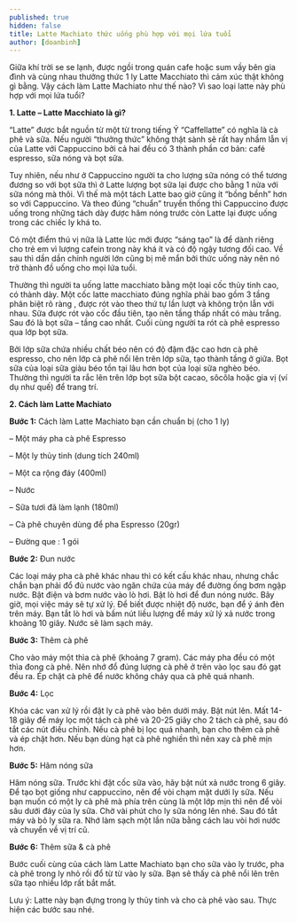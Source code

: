 ```yaml
---
published: true
hidden: false
title: Latte Machiato thức uống phù hợp với mọi lứa tuổi
author: [doanbinh] 
---
```



Giữa khí trời se se lạnh, được ngồi trong quán cafe hoặc sum vầy bên gia đình và cùng nhau thưởng thức 1 ly Latte Macchiato thì cảm xúc thật không gì bằng. Vậy cách làm Latte Machiato như thế nào? Vì sao loại latte này phù hợp với mọi lứa tuổi?
 

**1. Latte – Latte Macchiato là gì?**

“Latte” được bắt nguồn từ một từ trong tiếng Ý “Caffellatte” có nghĩa là cà phê và sữa. Nếu người “thưởng thức” không thật sành sẽ rất hay nhầm lẫn vị của Latte với Cappuccino bởi cả hai đều có 3 thành phần cơ bản: café espresso, sữa nóng và bọt sữa.

Tuy nhiên, nếu như ở Cappuccino người ta cho lượng sữa nóng có thể tương đương so với bọt sữa thì ở Latte lượng bọt sữa lại được cho bằng 1 nửa với sữa nóng mà thôi. Vì thế mà một tách Latte bao giờ cũng ít “bồng bềnh” hơn so với Cappuccino. Và theo đúng “chuẩn” truyền thống thì Cappuccino được uống trong những tách dày được hâm nóng trước còn Latte lại được uống trong các chiếc ly khá to.

 
Có một điểm thú vị nữa là Latte lúc mới được “sáng tạo” là để dành riêng cho trẻ em vì lượng cafein trong này khá ít và có độ ngậy tương đối cao. Về sau thì dần dần chính người lớn cũng bị mê mẩn bởi thức uống này nên nó trở thành đồ uống cho mọi lứa tuổi.



Thường thì người ta uống latte macchiato bằng một loại cốc thủy tinh cao, có thành dày. Một cốc latte macchiato đúng nghĩa phải bao gồm 3 tầng phân biệt rõ ràng , được rót vào theo thứ tự lần lượt và không trộn lẫn với nhau. Sữa được rót vào cốc đầu tiên, tạo nên tầng thấp nhất có màu trắng. Sau đó là bọt sữa – tầng cao nhất. Cuối cùng người ta rót cà phê espresso qua lớp bọt sữa.

Bởi lớp sữa chứa nhiều chất béo nên có độ đậm đặc cao hơn cà phê espresso, cho nên lớp cà phê nổi lên trên lớp sữa, tạo thành tầng ở giữa. Bọt sữa của loại sữa giàu béo tồn tại lâu hơn bọt của loại sữa nghèo béo. Thường thì người ta rắc lên trên lớp bọt sữa bột cacao, sôcôla hoặc gia vị (ví dụ như quế) để trang trí.

**2. Cách làm Latte Machiato**

**Bước 1:** Cách làm Latte Machiato bạn cần chuẩn bị (cho 1 ly)

– Một máy pha cà phê Espresso

– Một ly thủy tinh (dung tích 240ml)

– Một ca rộng đáy (400ml)

– Nước

– Sữa tươi đã làm lạnh (180ml)

– Cà phê chuyên dùng để pha Espresso (20gr)

– Đường que : 1 gói

**Bước 2:** Đun nước

Các loại máy pha cà phê khác nhau thì có kết cấu khác nhau, nhưng chắc chắn bạn phải đổ đủ nước vào ngăn chứa của máy để đường ống bơm ngập nước. Bật điện và bơm nước vào lò hơi. Bật lò hơi để đun nóng nước. Bây giờ, mọi việc máy sẽ tự xử lý. Để biết được nhiệt độ nước, bạn để ý ánh đèn trên máy. Bạn tắt lò hơi và bấm nút liều lượng để máy xử lý xả nước trong khoảng 10 giây. Nước sẽ làm sạch máy.

**Bước 3:** Thêm cà phê

Cho vào máy một thìa cà phê (khoảng 7 gram). Các máy pha đều có một thìa đong cà phê. Nên nhớ đổ đúng lượng cà phê ở trên vào lọc sau đó gạt đều ra. Ép chặt cà phê để nước không chảy qua cà phê quá nhanh.

**Bước 4:** Lọc

Khóa các van xử lý rồi đặt ly cà phê vào bên dưới máy. Bật nút lên. Mất 14-18 giây để máy lọc một tách cà phê và 20-25 giây cho 2 tách cà phê, sau đó tắt các nút điều chỉnh. Nếu cà phê bị lọc quá nhanh, bạn cho thêm cà phê và ép chặt hơn. Nếu bạn dùng hạt cà phê nghiền thì nên xay cà phê mịn hơn.

**Bước 5:** Hâm nóng sữa

Hâm nóng sữa. Trước khi đặt cốc sữa vào, hãy bật nút xả nước trong 6 giây. Để tạo bọt giống như cappuccino, nên để vòi chạm mặt dưới ly sữa. Nếu bạn muốn có một ly cà phê mà phía trên cùng là một lớp mịn thì nên để vòi sâu dưới đáy của ly sữa. Chờ vài phút cho ly sữa nóng lên nhé. Sau đó tắt máy và bỏ ly sữa ra. Nhớ làm sạch một lần nữa bằng cách lau vòi hơi nước và chuyển về vị trí cũ.

**Bước 6:** Thêm sữa & cà phê

Bước cuối cùng của cách làm Latte Machiato bạn cho sữa vào ly trước, pha cà phê trong ly nhỏ rồi đổ từ từ vào ly sữa. Bạn sẽ thấy cà phê nổi lên trên sữa tạo nhiều lớp rất bắt mắt.

Lưu ý: Latte này bạn đựng trong ly thủy tinh và cho cà phê vào sau. Thực hiện các bước sau nhé.